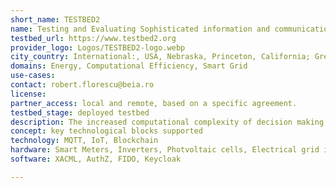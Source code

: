 ```yaml
---
short_name: TESTBED2
name: Testing and Evaluating Sophisticated information and communication Technologies for enaBling scalablE smart griD Deployment
testbed_url: https://www.testbed2.org
provider_logo: Logos/TESTBED2-logo.webp
city_country: International:, USA, Nebraska, Princeton, California; Greece, Marousi; UK, Durham, Newcastle, Edinburgh; France, Paris; Germany, Tuebingen; Austria, Klagenfurt; Netherlands, Haarlem; Romania, Bucharest; Switzerland, Poidoux; China, Beijing, Nanjing, Guangzhou
domains: Energy, Computational Efficiency, Smart Grid
use-cases: 
contact: robert.florescu@beia.ro
license: 
partner_access: local and remote, based on a specific agreement.
testbed_stage: deployed testbed
description: The increased computational complexity of decision making in extensive smart grid networks and limited performance due to unoptimized large-scale implementations of smart grids have lead to an urgent call-to-action; The combination of interdisciplinary wisdom has lead to the evolution of decarbonized power, heat and transport systems and especially optimization in large smart grid networks. The combination of IoT solutions, Artificial Intelligence and Blockchain technology have lead to the development of a more robust, reliable, efficient and secure network, which 
concept: key technological blocks supported 
technology: MQTT, IoT, Blockchain
hardware: Smart Meters, Inverters, Photvoltaic cells, Electrical grid infrastructure, FIDO
software: XACML, AuthZ, FIDO, Keycloak

---
```

